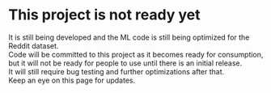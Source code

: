 # This project is not ready yet
It is still being developed and the ML code is still being optimized for the Reddit dataset.  
Code will be committed to this project as it becomes ready for consumption, but it will not be ready for people to use until there is an initial release.  
It will still require bug testing and further optimizations after that.  
Keep an eye on this page for updates.  